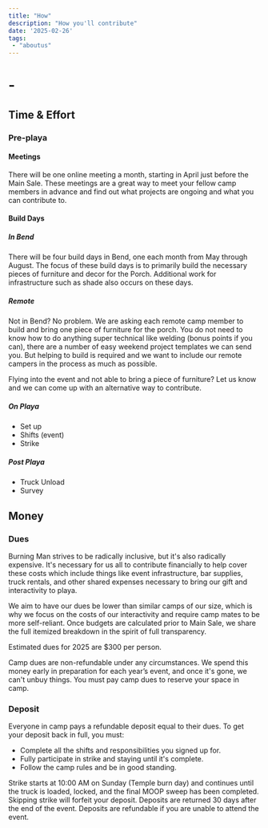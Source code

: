 ```yaml
---
title: "How"
description: "How you'll contribute"
date: '2025-02-26'
tags:
 - "aboutus"
---
```


# -

## Time & Effort

### Pre-playa

#### Meetings

There will be one online meeting a month, starting in April just before the Main
Sale. These meetings are a great way to meet your fellow camp members in advance
and find out what projects are ongoing and what you can contribute to.

#### Build Days

##### In Bend

There will be four build days in Bend, one each month from May through August.
The focus of these build days is to primarily build the necessary pieces of
furniture and decor for the Porch. Additional work for infrastructure such as
shade also occurs on these days.

##### Remote

Not in Bend? No problem. We are asking each remote camp member to build and
bring one piece of furniture for the porch. You do not need to know how to do
anything super technical like welding (bonus points if you can), there are a
number of easy weekend project templates we can send you. But helping to build
is required and we want to include our remote campers in the process as much as
possible.

Flying into the event and not able to bring a piece of furniture? Let us know
and we can come up with an alternative way to contribute.

##### On Playa

* Set up
* Shifts (event)
* Strike

##### Post Playa

* Truck Unload
* Survey

## Money

### Dues

Burning Man strives to be radically inclusive, but it's also radically
expensive. It's necessary for us all to contribute financially to help cover
these costs which include things like event infrastructure, bar supplies, truck
rentals, and other shared expenses necessary to bring our gift and interactivity
to playa.

We aim to have our dues be lower than similar camps of our size, which is why we
focus on the costs of our interactivity and require camp mates to be more
self-reliant. Once budgets are calculated prior to Main Sale, we share the full
itemized breakdown in the spirit of full transparency.

Estimated dues for 2025 are $300 per person.

Camp dues are non-refundable under any circumstances. We spend this money early
in preparation for each year’s event, and once it's gone, we can't unbuy things.
You must pay camp dues to reserve your space in camp.

### Deposit

Everyone in camp pays a refundable deposit equal to their dues. To get your
deposit back in full, you must:

* Complete all the shifts and responsibilities you signed up for.
* Fully participate in strike and staying until it's complete.
* Follow the camp rules and be in good standing.

Strike starts at 10:00 AM on Sunday (Temple burn day) and continues until the
truck is loaded, locked, and the final MOOP sweep has been completed. Skipping
strike will forfeit your deposit. Deposits are returned 30 days after the end of
the event. Deposits are refundable if you are unable to attend the event.
